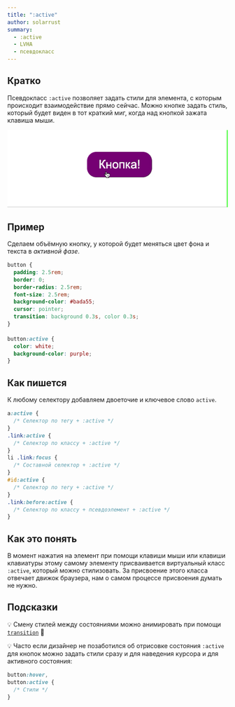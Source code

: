```yaml
---
title: ":active"
author: solarrust
summary:
  - :active
  - LVHA
  - псевдокласс
---
```


## Кратко

Псевдокласс `:active` позволяет задать стили для элемента, с которым происходит взаимодействие прямо сейчас. Можно кнопке задать стиль, который будет виден в тот краткий миг, когда над кнопкой зажата клавиша мыши.

![Пример псевдокласса active при нажатии на кнопку](images/active.gif)

## Пример

Сделаем объёмную кнопку, у которой будет меняться цвет фона и текста в _активной фазе_.

```css
button {
  padding: 2.5rem;
  border: 0;
  border-radius: 2.5rem;
  font-size: 2.5rem;
  background-color: #bada55;
  cursor: pointer;
  transition: background 0.3s, color 0.3s;
}

button:active {
  color: white;
  background-color: purple;
}
```

## Как пишется

К любому селектору добавляем двоеточие и ключевое слово `active`.

```css
a:active {
  /* Селектор по тегу + :active */
}
.link:active {
  /* Селектор по классу + :active */
}
li .link:focus {
  /* Составной селектор + :active */
}
#id:active {
  /* Селектор по тегу + :active */
}
.link:before:active {
  /* Селектор по классу + псевдоэлемент + :active */
}
```

## Как это понять

В момент нажатия на элемент при помощи клавиши мыши или клавиши клавиатуры этому самому элементу присваивается виртуальный класс `:active`, который можно стилизовать. За присвоение этого класса отвечает движок браузера, нам о самом процессе присвоения думать не нужно.

## Подсказки

💡 Смену стилей между состояниями можно анимировать при помощи [`transition`](/css/doka/transition) 🎉

💡 Часто если дизайнер не позаботился об отрисовке состояния `:active` для кнопок можно задать стили сразу и для наведения курсора и для активного состояния:

```css
button:hover,
button:active {
  /* Стили */
}
```
